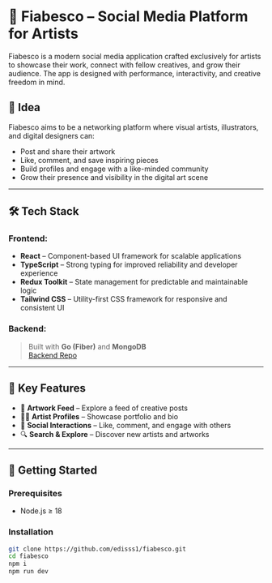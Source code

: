 # 🎨 Fiabesco – Social Media Platform for Artists

Fiabesco is a modern social media application crafted exclusively for artists to showcase their work, connect with fellow creatives, and grow their audience. The app is designed with performance, interactivity, and creative freedom in mind.

## 🧠 Idea

Fiabesco aims to be a networking platform where visual artists, illustrators, and digital designers can:

- Post and share their artwork
- Like, comment, and save inspiring pieces
- Build profiles and engage with a like-minded community
- Grow their presence and visibility in the digital art scene

---

## 🛠️ Tech Stack

### Frontend:
- **React** – Component-based UI framework for scalable applications  
- **TypeScript** – Strong typing for improved reliability and developer experience  
- **Redux Toolkit** – State management for predictable and maintainable logic  
- **Tailwind CSS** – Utility-first CSS framework for responsive and consistent UI  

### Backend:
> Built with **Go (Fiber)** and **MongoDB**  
> [Backend Repo](https://github.com/edisss1/fiabesco-backend)

---

## 📸 Key Features

- 🎨 **Artwork Feed** – Explore a feed of creative posts
- 🧑‍🎨 **Artist Profiles** – Showcase portfolio and bio
- 💬 **Social Interactions** – Like, comment, and engage with others
- 🔍 **Search & Explore** – Discover new artists and artworks


---

## 🚀 Getting Started

### Prerequisites

- Node.js ≥ 18


### Installation

```bash
git clone https://github.com/edisss1/fiabesco.git
cd fiabesco
npm i
npm run dev
